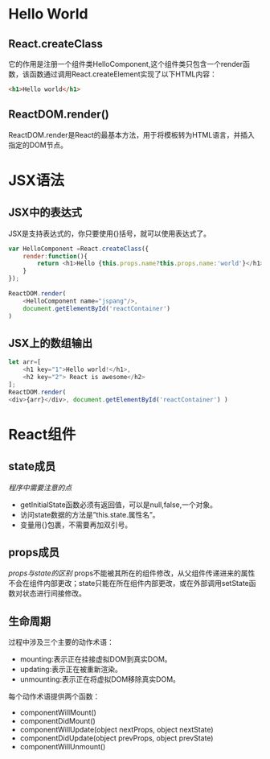 # Hello World
## React.createClass
它的作用是注册一个组件类HelloComponent,这个组件类只包含一个render函数，该函数通过调用React.createElement实现了以下HTML内容：
```html
<h1>Hello world</h1>
```
## ReactDOM.render()
ReactDOM.render是React的最基本方法，用于将模板转为HTML语言，并插入指定的DOM节点。

# JSX语法
## JSX中的表达式
JSX是支持表达式的，你只要使用{}括号，就可以使用表达式了。
```js
var HelloComponent =React.createClass({
    render:function(){
        return <h1>Hello {this.props.name?this.props.name:'world'}</h1>;
    }
});
 
ReactDOM.render(
    <HelloComponent name="jspang"/>,
    document.getElementById('reactContainer')
)
```
## JSX上的数组输出
```js
let arr=[
    <h1 key="1">Hello world!</h1>,
    <h2 key="2"> React is awesome</h2>
];
ReactDOM.render(
<div>{arr}</div>, document.getElementById('reactContainer') )
```
# React组件
## state成员
*程序中需要注意的点*
 
- getInitialState函数必须有返回值，可以是null,false,一个对象。
- 访问state数据的方法是”this.state.属性名”。
- 变量用{}包裹，不需要再加双引号。
## props成员
*props与state的区别*
props不能被其所在的组件修改，从父组件传递进来的属性不会在组件内部更改；state只能在所在组件内部更改，或在外部调用setState函数对状态进行间接修改。
## 生命周期
过程中涉及三个主要的动作术语：

- mounting:表示正在挂接虚拟DOM到真实DOM。
- updating:表示正在被重新渲染。
- unmounting:表示正在将虚拟DOM移除真实DOM。

每个动作术语提供两个函数：

- componentWillMount()
- componentDidMount()
- componentWillUpdate(object nextProps, object nextState)
- componentDidUpdate(object prevProps, object prevState)
- componentWillUnmount()
